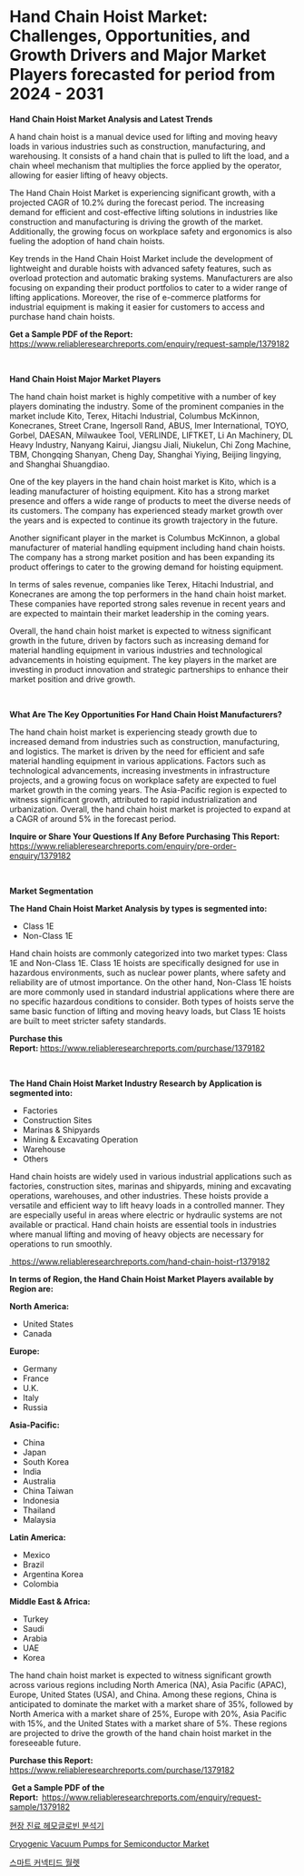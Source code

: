 <p><h1>Hand Chain Hoist Market: Challenges, Opportunities, and Growth Drivers and Major Market Players forecasted for period from 2024 - 2031</h1></p><p><strong>Hand Chain Hoist Market Analysis and Latest Trends</strong></p>
<p><p>A hand chain hoist is a manual device used for lifting and moving heavy loads in various industries such as construction, manufacturing, and warehousing. It consists of a hand chain that is pulled to lift the load, and a chain wheel mechanism that multiplies the force applied by the operator, allowing for easier lifting of heavy objects.</p><p>The Hand Chain Hoist Market is experiencing significant growth, with a projected CAGR of 10.2% during the forecast period. The increasing demand for efficient and cost-effective lifting solutions in industries like construction and manufacturing is driving the growth of the market. Additionally, the growing focus on workplace safety and ergonomics is also fueling the adoption of hand chain hoists.</p><p>Key trends in the Hand Chain Hoist Market include the development of lightweight and durable hoists with advanced safety features, such as overload protection and automatic braking systems. Manufacturers are also focusing on expanding their product portfolios to cater to a wider range of lifting applications. Moreover, the rise of e-commerce platforms for industrial equipment is making it easier for customers to access and purchase hand chain hoists.</p></p>
<p><strong>Get a Sample PDF of the Report:&nbsp;</strong> <a href="https://www.reliableresearchreports.com/enquiry/request-sample/1379182">https://www.reliableresearchreports.com/enquiry/request-sample/1379182</a></p>
<p>&nbsp;</p>
<p><strong>Hand Chain Hoist Major Market Players</strong></p>
<p><p>The hand chain hoist market is highly competitive with a number of key players dominating the industry. Some of the prominent companies in the market include Kito, Terex, Hitachi Industrial, Columbus McKinnon, Konecranes, Street Crane, Ingersoll Rand, ABUS, Imer International, TOYO, Gorbel, DAESAN, Milwaukee Tool, VERLINDE, LIFTKET, Li An Machinery, DL Heavy Industry, Nanyang Kairui, Jiangsu Jiali, Niukelun, Chi Zong Machine, TBM, Chongqing Shanyan, Cheng Day, Shanghai Yiying, Beijing lingying, and Shanghai Shuangdiao.</p><p>One of the key players in the hand chain hoist market is Kito, which is a leading manufacturer of hoisting equipment. Kito has a strong market presence and offers a wide range of products to meet the diverse needs of its customers. The company has experienced steady market growth over the years and is expected to continue its growth trajectory in the future.</p><p>Another significant player in the market is Columbus McKinnon, a global manufacturer of material handling equipment including hand chain hoists. The company has a strong market position and has been expanding its product offerings to cater to the growing demand for hoisting equipment.</p><p>In terms of sales revenue, companies like Terex, Hitachi Industrial, and Konecranes are among the top performers in the hand chain hoist market. These companies have reported strong sales revenue in recent years and are expected to maintain their market leadership in the coming years.</p><p>Overall, the hand chain hoist market is expected to witness significant growth in the future, driven by factors such as increasing demand for material handling equipment in various industries and technological advancements in hoisting equipment. The key players in the market are investing in product innovation and strategic partnerships to enhance their market position and drive growth.</p></p>
<p>&nbsp;</p>
<p><strong>What Are The Key Opportunities For Hand Chain Hoist Manufacturers?</strong></p>
<p><p>The hand chain hoist market is experiencing steady growth due to increased demand from industries such as construction, manufacturing, and logistics. The market is driven by the need for efficient and safe material handling equipment in various applications. Factors such as technological advancements, increasing investments in infrastructure projects, and a growing focus on workplace safety are expected to fuel market growth in the coming years. The Asia-Pacific region is expected to witness significant growth, attributed to rapid industrialization and urbanization. Overall, the hand chain hoist market is projected to expand at a CAGR of around 5% in the forecast period.</p></p>
<p><strong>Inquire or Share Your Questions If Any Before Purchasing This Report:</strong> <a href="https://www.reliableresearchreports.com/enquiry/pre-order-enquiry/1379182">https://www.reliableresearchreports.com/enquiry/pre-order-enquiry/1379182</a></p>
<p>&nbsp;</p>
<p><strong>Market Segmentation</strong></p>
<p><strong>The Hand Chain Hoist Market Analysis by types is segmented into:</strong></p>
<p><ul><li>Class 1E</li><li>Non-Class 1E</li></ul></p>
<p><p>Hand chain hoists are commonly categorized into two market types: Class 1E and Non-Class 1E. Class 1E hoists are specifically designed for use in hazardous environments, such as nuclear power plants, where safety and reliability are of utmost importance. On the other hand, Non-Class 1E hoists are more commonly used in standard industrial applications where there are no specific hazardous conditions to consider. Both types of hoists serve the same basic function of lifting and moving heavy loads, but Class 1E hoists are built to meet stricter safety standards.</p></p>
<p><strong>Purchase this Report:&nbsp;</strong><a href="https://www.reliableresearchreports.com/purchase/1379182">https://www.reliableresearchreports.com/purchase/1379182</a></p>
<p>&nbsp;</p>
<p><strong>The Hand Chain Hoist Market Industry Research by Application is segmented into:</strong></p>
<p><ul><li>Factories</li><li>Construction Sites</li><li>Marinas & Shipyards</li><li>Mining & Excavating Operation</li><li>Warehouse</li><li>Others</li></ul></p>
<p><p>Hand chain hoists are widely used in various industrial applications such as factories, construction sites, marinas and shipyards, mining and excavating operations, warehouses, and other industries. These hoists provide a versatile and efficient way to lift heavy loads in a controlled manner. They are especially useful in areas where electric or hydraulic systems are not available or practical. Hand chain hoists are essential tools in industries where manual lifting and moving of heavy objects are necessary for operations to run smoothly.</p></p>
<p><a href="https://www.reliableresearchreports.com/hand-chain-hoist-r1379182">&nbsp;https://www.reliableresearchreports.com/hand-chain-hoist-r1379182</a></p>
<p><strong>In terms of Region, the Hand Chain Hoist Market Players available by Region are:</strong></p>
<p>
    <p> <strong> North America: </strong>
        <ul>
            <li>United States</li>
            <li>Canada</li>
        </ul>
        </p> 
    <p> <strong> Europe: </strong>
        <ul>
            <li>Germany</li>
            <li>France</li>
            <li>U.K.</li>
            <li>Italy</li>
            <li>Russia</li>
        </ul>
        </p> 
    <p> <strong> Asia-Pacific: </strong>
        <ul>
            <li>China</li>
            <li>Japan</li>
            <li>South Korea</li>
            <li>India</li>
            <li>Australia</li>
            <li>China Taiwan</li>
            <li>Indonesia</li>
            <li>Thailand</li>
            <li>Malaysia</li>
        </ul>
        </p> 
    <p> <strong> Latin America: </strong>
        <ul>
            <li>Mexico</li>
            <li>Brazil</li>
            <li>Argentina Korea</li>
            <li>Colombia</li>
        </ul>
        </p> 
    <p> <strong> Middle East & Africa: </strong>
        <ul>
            <li>Turkey</li>
            <li>Saudi</li>
            <li>Arabia</li>
            <li>UAE</li>
            <li>Korea</li>
        </ul>
    </p>
    </p>
<p><p>The hand chain hoist market is expected to witness significant growth across various regions including North America (NA), Asia Pacific (APAC), Europe, United States (USA), and China. Among these regions, China is anticipated to dominate the market with a market share of 35%, followed by North America with a market share of 25%, Europe with 20%, Asia Pacific with 15%, and the United States with a market share of 5%. These regions are projected to drive the growth of the hand chain hoist market in the foreseeable future.</p></p>
<p><strong>Purchase this Report: </strong><a href="https://www.reliableresearchreports.com/purchase/1379182">https://www.reliableresearchreports.com/purchase/1379182</a></p>
<p>&nbsp;<strong>Get a Sample PDF of the Report:&nbsp;&nbsp;</strong><a href="https://www.reliableresearchreports.com/enquiry/request-sample/1379182">https://www.reliableresearchreports.com/enquiry/request-sample/1379182</a></p>
<p><strong></strong></p>
<p><p><a href="https://medium.com/@estelwisozk1/%EC%84%B8%EA%B3%84%EC%A0%81%EC%9D%B8-%ED%8F%AC%EC%9D%B8%ED%8A%B8-%EC%98%A4%EB%B8%8C-%EC%BC%80%EC%96%B4-%ED%97%A4%EB%AA%A8%EA%B8%80%EB%A1%9C%EB%B9%88-%EB%B6%84%EC%84%9D%EA%B8%B0-%EC%82%B0%EC%97%85-%EC%9C%A0%ED%98%95-%EC%9D%91%EC%9A%A9-%EB%B6%84%EC%95%BC-%EC%8B%9C%EC%9E%A5-%EC%B0%B8%EC%97%AC%EC%9E%90-%EC%A7%80%EC%97%AD%EB%B3%84-%EC%84%B1%EC%9E%A5-%EB%B6%84%EC%84%9D-%EB%B0%8F-%EB%AF%B8%EB%9E%98-%EC%8B%9C%EB%82%98%EB%A6%AC%EC%98%A4-2024-2031-5183736dedef">현장 진료 헤모글로빈 분석기</a></p><p><a href="https://view.publitas.com/reportprime-1/global-cryogenic-vacuum-pumps-for-semiconductor-market-status-2024-2031-and-forecast-by-region-product-end-use/">Cryogenic Vacuum Pumps for Semiconductor Market</a></p><p><a href="https://medium.com/@sybleferry/%EA%B8%80%EB%A1%9C%EB%B2%8C-%EC%8A%A4%EB%A7%88%ED%8A%B8-%EC%97%B0%EA%B2%B0-%EC%A7%80%EA%B0%91-%EC%8B%9C%EC%9E%A5-%EB%B2%94%EC%9C%84%EC%97%90-%EB%8C%80%ED%95%9C-%EA%B9%8A%EC%9D%80-%EB%B6%84%EC%84%9D-%EB%B0%8F-2024%EB%85%84%EB%B6%80%ED%84%B0-2031%EB%85%84%EA%B9%8C%EC%A7%80-%EC%98%88%EC%B8%A1%EB%90%9C-%EB%B9%A0%EB%A5%B4%EA%B2%8C-%EC%84%B1%EC%9E%A5%ED%95%98%EB%8A%94-cagr-7709b86ab661">스마트 커넥티드 월렛</a></p></p>